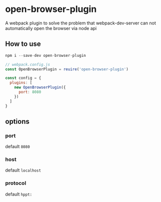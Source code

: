 # open-browser-plugin
A webpack plugin to solve the problem that webpack-dev-server can not automatically open the browser via node api

## How to use

```js
npm i --save-dev open-browser-plugin
```

```js
// webpack.config.js
const OpenBrowserPlugin = reuire('open-browser-plugin')

const config = {
  plugins: [
    new OpenBrowserPlugin({
      port: 8080
    })
  ]
}
```


## options
### port

default `8080`

### host

default `localhost`

### protocol

default `hppt:`

